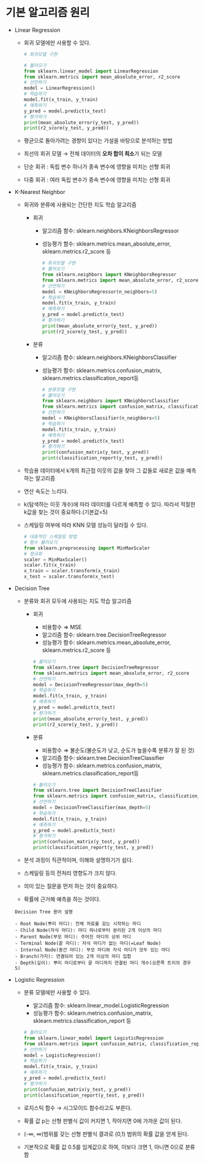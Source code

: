 # 기본 알고리즘 원리

- Linear Regression
    - 회귀 모델에만 사용할 수 있다.
        
        ```python
        # 회귀모델 구현
        
        # 불러오기
        from sklearn.linear_model import LinearRegression
        from sklearn.metrics import mean_absolute_error, r2_score
        # 선언하기
        model = LinearRegression()
        # 학습하기
        model.fit(x_train, y_train)
        # 예측하기
        y_pred = model.predict(x_test)
        # 평가하기
        print(mean_absolute_error(y_test, y_pred))
        print(r2_score(y_test, y_pred))
        ```
        
    - 평균으로 돌아가려는 경향이 있다는 가설을 바탕으로 분석하는 방법
    - 최선의 회귀 모델 → 전체 데이터의 **오차 합이 최소**가 되는 모델
    - 단순 회귀 : 독립 변수 하나가 종속 변수에 영향을 미치는 선형 회귀
    - 다중 회귀 : 여러 독립 변수가 종속 변수에 영향을 미치는 선형 회귀
- K-Nearest Neighbor
    - 회귀와 분류에 사용되는 간단한 지도 학습 알고리즘
        - 회귀
            - 알고리즘 함수: sklearn.neighbors.KNeighborsRegressor
            - 성능평가 함수: sklearn.metrics.mean_absolute_error, sklearn.metrics.r2_score 등
                
                ```python
                # 회귀모델 구현
                # 불러오기
                from sklearn.neighbors import KNeighborsRegressor
                from sklearn.metrics import mean_absolute_error, r2_score
                # 선언하기
                model = KNeighborsRegressor(n_neighbors=5)
                # 학습하기
                model.fit(x_train, y_train)
                # 예측하기
                y_pred = model.predict(x_test)
                # 평가하기
                print(mean_absolute_error(y_test, y_pred))
                print(r2_score(y_test, y_pred))
                ```
                
        - 분류
            - 알고리즘 함수: sklearn.neighbors.KNeighborsClassifier
            - 성능평가 함수: sklearn.metrics.confusion_matrix, sklearn.metrics.classification_report등
                
                ```python
                # 분류모델 구현
                # 불러오기
                from sklearn.neighbors import KNeighborsClassifier
                from sklearn.metrics import confusion_matrix, classification_report
                # 선언하기
                model = KNeighborsClassifier(n_neighbors=5)
                # 학습하기
                model.fit(x_train, y_train)
                # 예측하기
                y_pred = model.predict(x_test)
                # 평가하기
                print(confusion_matrix(y_test, y_pred))
                print(classification_report(y_test, y_pred))
                ```
                
    - 학습용 데이터에서 k개의 최근접 이웃의 값을 찾아 그 값들로 새로운 값을 예측하는 알고리즘
    - 연산 속도는 느리다.
    - k(탐색하는 이웃 개수)에 따라 데이터를 다르게 예측할 수 있다. 따라서 적절한 k값을 찾는 것이 중요하다.(기본값=5)
    - 스케일링 여부에 따라 KNN 모델 성능이 달라질 수 있다.
        
        ```python
        # 대표적인 스케일링 방법
        # 함수 불러오기
        from sklearn.preprocessing import MinMaxScaler
        # 정규화
        scaler = MinMaxScaler()
        scaler.fit(x_train)
        x_train = scaler.transform(x_train)
        x_test = scaler.transform(x_test)
        ```
        
- Decision Tree
    - 분류와 회귀 모두에 사용되는 지도 학습 알고리즘
        - 회귀
            - 비용함수 ⇒ MSE  
            - 알고리즘 함수: sklearn.tree.DecisionTreeRegressor
            - 성능평가 함수: sklearn.metrics.mean_absolute_error, sklearn.metrics.r2_score 등
            
            ```python
            # 불러오기
            from sklearn.tree import DecisionTreeRegressor
            from sklearn.metrics import mean_absolute_error, r2_score
            # 선언하기
            model = DecisionTreeRegressor(max_depth=5)
            # 학습하기
            model.fit(x_train, y_train)
            # 예측하기
            y_pred = model.predict(x_test)
            # 평가하기
            print(mean_absolute_error(y_test, y_pred))
            print(r2_score(y_test, y_pred))
            ```
            
        - 분류
            - 비용함수 ⇒ 불순도(불순도가 낮고, 순도가 높을수록 분류가 잘 된 것)   
            - 알고리즘 함수: sklearn.tree.DecisionTreeClassifier
            - 성능평가 함수: sklearn.metrics.confusion_matrix, sklearn.metrics.classification_report등
            
            ```python
            # 불러오기
            from sklearn.tree import DecisionTreeClassifier
            from sklearn.metrics import confusion_matrix, classification_report
            # 선언하기
            model = DecisionTreeClassifier(max_depth=5)
            # 학습하기
            model.fit(x_train, y_train)
            # 예측하기
            y_pred = model.predict(x_test)
            # 평가하기
            print(confusion_matrix(y_test, y_pred))
            print(classification_report(y_test, y_pred))
            ```
            
    - 분석 과정이 직관적이며, 이해와 설명하기가 쉽다.
    - 스케일링 등의 전처리 영향도가 크지 않다.
    - 의미 있는 질문을 먼저 하는 것이 중요하다.
    - 확률에 근거해 예측을 하는 것이다.
    
    ```
    Decision Tree 용어 설명
    
    - Root Node(뿌리 마디): 전체 자료를 갖는 시작하는 마디
    - Child Node(자식 마디): 마디 하나로부터 분리된 2개 이상의 마디
    - Parent Node(부모 마디): 주어진 마디의 상위 마디
    - Terminal Node(끝 마디): 자식 마디가 없는 마디(=Leaf Node)
    - Internal Node(중간 마디): 부모 마디와 자식 마디가 모두 있는 마디
    - Branch(가지): 연결되어 있는 2개 이상의 마디 집합
    - Depth(깊이): 뿌리 마디로부터 끝 마디까지 연결된 마디 개수(오른쪽 트리의 경우 5)
    ```
    
- Logistic Regression
    - 분류 모델에만 사용할 수 있다.
        - 알고리즘 함수: sklearn.linear_model.LogisticRegression
        - 성능평가 함수: sklearn.metrics.confusion_matrix, sklearn.metrics.classification_report 등
        
        ```python
        # 불러오기
        from sklearn.linear_model import LogisticRegression
        from sklearn.metrics import confusion_matrix, classification_report
        # 선언하기
        model = LogisticRegression()
        # 학습하기
        model.fit(x_train, y_train)
        # 예측하기
        y_pred = model.predict(x_test)
        # 평가하기
        print(confusion_matrix(y_test, y_pred))
        print(classification_report(y_test, y_pred))
        ```
        
    - 로지스틱 함수 → 시그모이드 함수라고도 부른다.
    - 확률 값 p는 선형 판별식 값이 커지면 1, 작아지면 0에 가까운 값이 된다.
    - (-∞, ∞)범위를 갖는 선형 판별식 결과로 (0,1) 범위의 확률 값을 얻게 된다.
    - 기본적으로 확률 값 0.5를 임계값으로 하여, 이보다 크면 1, 아니면 0으로 분류함
